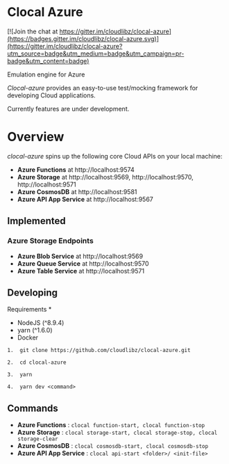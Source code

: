 # Clocal Azure

[![Join the chat at https://gitter.im/cloudlibz/clocal-azure](https://badges.gitter.im/cloudlibz/clocal-azure.svg)](https://gitter.im/cloudlibz/clocal-azure?utm_source=badge&utm_medium=badge&utm_campaign=pr-badge&utm_content=badge)

Emulation engine for Azure 

_Clocal-azure_ provides an easy-to-use test/mocking framework for developing Cloud applications.

Currently features are under development.

# Overview

_clocal-azure_ spins up the following core Cloud APIs on your local machine:

* **Azure Functions** at http://localhost:9574
* **Azure Storage** at http://localhost:9569, http://localhost:9570, http://localhost:9571
* **Azure CosmosDB** at http://localhost:9581
* **Azure API App Service** at http://localhost:9567

## Implemented

### Azure Storage Endpoints

* **Azure Blob Service** at http://localhost:9569
* **Azure Queue Service** at http://localhost:9570
* **Azure Table Service** at http://localhost:9571


## Developing

Requirements \*

* NodeJS (^8.9.4)
* yarn (^1.6.0)
* Docker

```
1.  git clone https://github.com/cloudlibz/clocal-azure.git
```

```
2.  cd clocal-azure
```

```
3.  yarn
```

```
4.  yarn dev <command>
```

## Commands

* **Azure Functions** : ```clocal function-start, clocal function-stop ```
* **Azure Storage** : ```clocal storage-start, clocal storage-stop, clocal storage-clear```
* **Azure CosmosDB** : ```clocal cosmosdb-start, clocal cosmosdb-stop```
* **Azure API App Service** : ```clocal api-start <folder>/ <init-file>```
